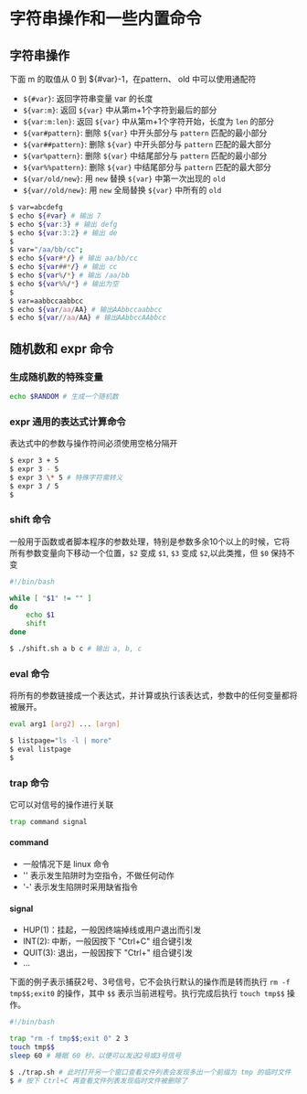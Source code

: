 # 字符串操作和一些内置命令

## 字符串操作

下面 m 的取值从 0 到 ${#var}-1，在pattern、 old 中可以使用通配符

* `${#var}`: 返回字符串变量 var 的长度
* `${var:m}`: 返回 `${var}` 中从第m+1个字符到最后的部分
* `${var:m:len}`: 返回 `${var}` 中从第m+1个字符开始，长度为 `len` 的部分
* `${var#pattern}`: 删除 `${var}` 中开头部分与 `pattern` 匹配的最小部分
* `${var##pattern}`: 删除 `${var}` 中开头部分与 `pattern` 匹配的最大部分
* `${var%pattern}`: 删除 `${var}` 中结尾部分与 `pattern` 匹配的最小部分
* `${var%%pattern}`: 删除 `${var}` 中结尾部分与 `pattern` 匹配的最大部分
* `${var/old/new}`: 用 `new` 替换 `${var}` 中第一次出现的 `old`
* `${var//old/new}`: 用 `new` 全局替换 `${var}` 中所有的 `old`

```sh
$ var=abcdefg
$ echo ${#var} # 输出 7
$ echo ${var:3} # 输出 defg
$ echo ${var:3:2} # 输出 de
$ 
$ var="/aa/bb/cc";
$ echo ${var#*/} # 输出 aa/bb/cc
$ echo ${var##*/} # 输出 cc
$ echo ${var%/*} # 输出 /aa/bb
$ echo ${var%%/*} # 输出为空
$
$ var=aabbccaabbcc
$ echo ${var/aa/AA} # 输出AAbbccaabbcc
$ echo ${var//aa/AA} # 输出AAbbccAAbbcc
```

## 随机数和 expr 命令

### 生成随机数的特殊变量

```sh
echo $RANDOM # 生成一个随机数
```

### expr 通用的表达式计算命令

表达式中的参数与操作符间必须使用空格分隔开

```sh
$ expr 3 + 5
$ expr 3 - 5
$ expr 3 \* 5 # 特殊字符需转义
$ expr 3 / 5
$
```

### shift 命令

一般用于函数或者脚本程序的参数处理，特别是参数多余10个以上的时候，它将所有参数变量向下移动一个位置，`$2` 变成 `$1`, `$3` 变成 `$2`,以此类推，但 `$0` 保持不变

```sh
#!/bin/bash

while [ "$1" != "" ]
do
    echo $1
    shift
done

$ ./shift.sh a b c # 输出 a, b, c
```

### eval 命令

将所有的参数链接成一个表达式，并计算或执行该表达式，参数中的任何变量都将被展开。

```sh
eval arg1 [arg2] ... [argn]
```

```sh
$ listpage="ls -l | more"
$ eval listpage
$
```

### trap 命令

它可以对信号的操作进行关联

 ```sh
 trap command signal
 ```

#### command

* 一般情况下是 linux 命令
* '' 表示发生陷阱时为空指令，不做任何动作
* '-' 表示发生陷阱时采用缺省指令

#### signal

* HUP(1)：挂起，一般因终端掉线或用户退出而引发
* INT(2): 中断，一般因按下 "Ctrl+C" 组合键引发
* QUIT(3): 退出，一般因按下 "Ctrl+\" 组合键引发
* ...

下面的例子表示捕获2号、3号信号，它不会执行默认的操作而是转而执行 `rm -f tmp$$;exit0` 的操作，其中 `$$` 表示当前进程号。执行完成后执行 `touch tmp$$` 操作。

```sh
#!/bin/bash

trap "rm -f tmp$$;exit 0" 2 3
touch tmp$$
sleep 60 # 睡眠 60 秒，以便可以发送2号或3号信号

$ ./trap.sh # 此时打开另一个窗口查看文件列表会发现多出一个前缀为 tmp 的临时文件
$ # 按下 Ctrl+C 再查看文件列表发现临时文件被删除了
```
